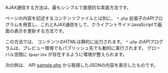 AJAX通信する方法は、最もシンプルで直感的な実装方法です。

ページの内容を記述するコンテンツファイルとは別に、 <code>*.php</code> 拡張子のAPIプログラムを用意し、これとAJAX通信をして、クライアントサイドJavaScriptで画面の表示を更新する方法です。

<p>この方法では、 コンテンツのHTMLは静的に出力されます。 <code>*.php</code> のAPIプログラムは、プレビュー環境でもパブリッシュ先でも動的に実行されます。 グローバル空間に <code>$paprika</code> が存在するように環境が整えられます。</p>

<p>次の例は、 API <a href="./ajax_paprika_files/apis/sample.php" target="_blank">sample.php</a> から取得したJSONの内容を表示したものです。</p>
<script type="text/javascript">
$(window).on('load', function(e){
    $.ajax({
        'url': './ajax_paprika_files/apis/sample.php',
        'success': function(data, dataType){
            console.log(data, dataType);
            $('.cont-sample').append("DOCUMENT_ROOT: "+data._SERVER.DOCUMENT_ROOT);
        },
        'error': function(XMLHttpRequest, textStatus, errorThrown){
            console.error(XMLHttpRequest, textStatus, errorThrown);
        },
        'complete': function(XMLHttpRequest, textStatus){
            console.log(XMLHttpRequest, textStatus);
        }
    });
})
</script>
<div class="cont-sample"></div>
